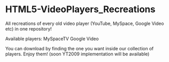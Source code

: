 # HTML5-VideoPlayers_Recreations
All recreations of every old video player (YouTube, MySpace, Google Video etc) in one repository!

Available players:
MySpaceTV
Google Video

You can download by finding the one you want inside our collection of players. Enjoy them! (soon YT2009 implementation will be available)
